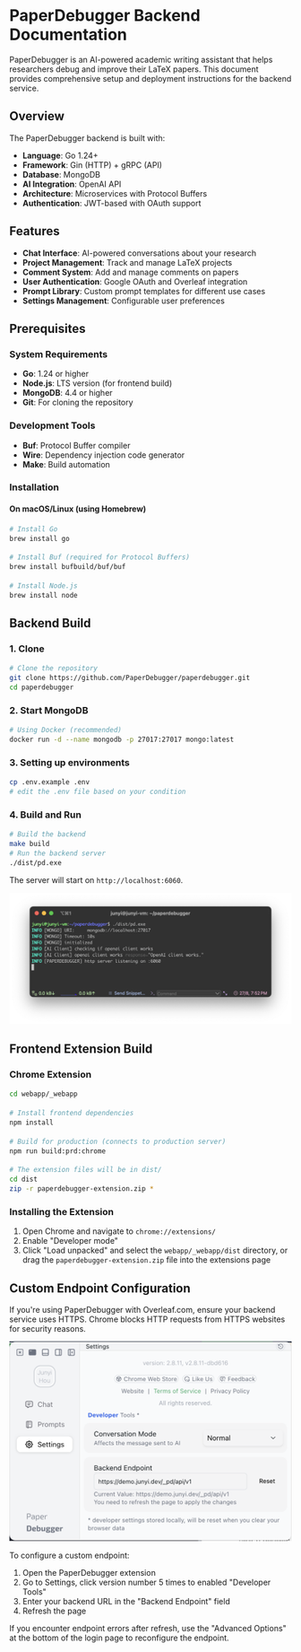 # PaperDebugger Backend Documentation

PaperDebugger is an AI-powered academic writing assistant that helps researchers debug and improve their LaTeX papers. This document provides comprehensive setup and deployment instructions for the backend service.

## Overview

The PaperDebugger backend is built with:
- **Language**: Go 1.24+
- **Framework**: Gin (HTTP) + gRPC (API)
- **Database**: MongoDB
- **AI Integration**: OpenAI API
- **Architecture**: Microservices with Protocol Buffers
- **Authentication**: JWT-based with OAuth support

## Features

- **Chat Interface**: AI-powered conversations about your research
- **Project Management**: Track and manage LaTeX projects
- **Comment System**: Add and manage comments on papers
- **User Authentication**: Google OAuth and Overleaf integration
- **Prompt Library**: Custom prompt templates for different use cases
- **Settings Management**: Configurable user preferences

## Prerequisites

### System Requirements
- **Go**: 1.24 or higher
- **Node.js**: LTS version (for frontend build)
- **MongoDB**: 4.4 or higher
- **Git**: For cloning the repository

### Development Tools
- **Buf**: Protocol Buffer compiler
- **Wire**: Dependency injection code generator
- **Make**: Build automation

### Installation

#### On macOS/Linux (using Homebrew)
```bash
# Install Go
brew install go

# Install Buf (required for Protocol Buffers)
brew install bufbuild/buf/buf

# Install Node.js
brew install node
```

## Backend Build

### 1. Clone
```bash
# Clone the repository
git clone https://github.com/PaperDebugger/paperdebugger.git
cd paperdebugger
```

### 2. Start MongoDB
```bash
# Using Docker (recommended)
docker run -d --name mongodb -p 27017:27017 mongo:latest
```

### 3. Setting up environments

```bash
cp .env.example .env
# edit the .env file based on your condition
```

### 4. Build and Run

```bash
# Build the backend
make build
# Run the backend server
./dist/pd.exe
```

The server will start on `http://localhost:6060`.

![Backend Server Running](./run.png)


## Frontend Extension Build

### Chrome Extension
```bash
cd webapp/_webapp

# Install frontend dependencies
npm install

# Build for production (connects to production server)
npm run build:prd:chrome

# The extension files will be in dist/
cd dist
zip -r paperdebugger-extension.zip *
```

### Installing the Extension
1. Open Chrome and navigate to `chrome://extensions/`
2. Enable "Developer mode"
3. Click "Load unpacked" and select the `webapp/_webapp/dist` directory, or drag the `paperdebugger-extension.zip` file into the extensions page

## Custom Endpoint Configuration

If you're using PaperDebugger with Overleaf.com, ensure your backend service uses HTTPS. Chrome blocks HTTP requests from HTTPS websites for security reasons.

![Custom Endpoint Configuration](./custom_endpoint.png)

To configure a custom endpoint:
1. Open the PaperDebugger extension
2. Go to Settings, click version number 5 times to enabled "Developer Tools"
3. Enter your backend URL in the "Backend Endpoint" field
4. Refresh the page

If you encounter endpoint errors after refresh, use the "Advanced Options" at the bottom of the login page to reconfigure the endpoint.
